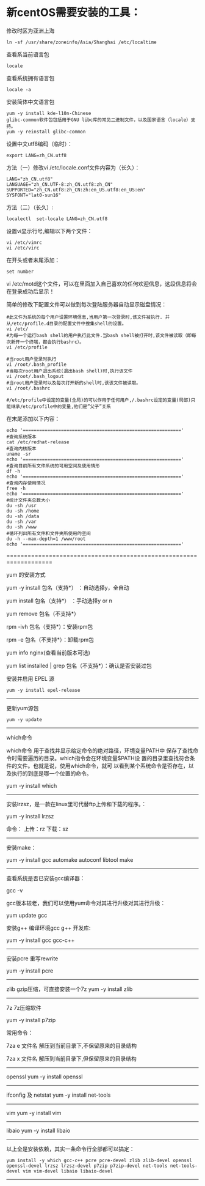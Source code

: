 # 新centOS需要安装的工具：


修改时区为亚洲上海
```shell
ln -sf /usr/share/zoneinfo/Asia/Shanghai /etc/localtime
```
查看系当前语言包
```shell
locale
```
查看系统拥有语言包
```shell
locale -a
```
安装简体中文语言包
```shell
yum -y install kde-l10n-Chinese
glibc-common软件包包括用于GNU libc库的常见二进制文件，以及国家语言（locale）支持。
yum -y reinstall glibc-common
```
设置中文utf8编码（临时）：
```shell
export LANG=zh_CN.utf8
```
方法（一）修改vi /etc/locale.conf文件内容为（长久）：
```shell
LANG="zh_CN.utf8"
LANGUAGE="zh_CN.UTF-8:zh_CN.utf8:zh_CN"
SUPPORTED="zh_CN.utf8:zh_CN:zh:en_US.utf8:en_US:en"
SYSFONT="lat0-sun16"
```

方法（二）（长久）:
```shell
localectl  set-locale LANG=zh_CN.utf8
```
设置vi显示行号,编辑以下两个文件：
```shell
vi /etc/vimrc
vi /etc/virc
```
在开头或者末尾添加：
```shell
set number
```

vi /etc/motd这个文件，可以在里面加入自己喜欢的任何欢迎信息，这段信息将会在登录成功后显示！

简单的修改下配置文件可以做到每次登陆服务器自动显示磁盘情况：
```shell
#此文件为系统的每个用户设置环境信息,当用户第一次登录时,该文件被执行. 并从/etc/profile.d目录的配置文件中搜集shell的设置。
vi /etc/
#为每一个运行bash shell的用户执行此文件.当bash shell被打开时,该文件被读取（即每次新开一个终端，都会执行bashrc）。
vi /etc/profile

#当root用户登录时执行
vi /root/.bash_profile
#当每次root用户退出系统(退出bash shell)时,执行该文件
vi /root/.bash_logout
#当root用户登录时以及每次打开新的shell时,该该文件被读取。
vi /root/.bashrc

#/etc/profile中设定的变量(全局)的可以作用于任何用户,/.bashrc设定的变量(局部)只能继承/etc/profile中的变量,他们是”父子”关系
```
在末尾添加以下内容：
```shell
echo '=========================================================='
#查询系统版本
cat /etc/redhat-release
#查询内核版本
uname -sr
echo '=========================================================='
#查询目前所有文件系统的可用空间及使用情形
df -h
echo '=========================================================='
#查询内存使用情况
free -h
echo '=========================================================='
#统计文件夹总数大小
du -sh /usr
du -sh /home
du -sh /data
du -sh /var
du -sh /www
#循环列出所有文件和文件夹所使用的空间
du -h --max-depth=1 /www/root
echo '=========================================================='
```


===================================================================

yum 的安装方式

yum -y install 包名（支持*） ：自动选择y，全自动

yum install 包名（支持*） ：手动选择y or n

yum remove 包名（不支持*）

rpm -ivh 包名（支持*）：安装rpm包

rpm -e 包名（不支持*）：卸载rpm包

yum info nginx(查看当前版本可选)

yum list installed | grep 包名（不支持*）：确认是否安装过包


安装并启用 EPEL 源
```
yum -y install epel-release 
```
------------------------------------------------------------
更新yum源包
```
yum -y update
```
------------------------------------------------------------
which命令

which命令 用于查找并显示给定命令的绝对路径，环境变量PATH中
保存了查找命令时需要遍历的目录。which指令会在环境变量$PATH设
置的目录里查找符合条件的文件。也就是说，使用which命令，就可
以看到某个系统命令是否存在，以及执行的到底是哪一个位置的命令。

yum -y install which

------------------------------------------------------------
安装lrzsz，是一款在linux里可代替ftp上传和下载的程序。：

yum  -y install lrzsz

命令：
上传：rz
下载：sz

------------------------------------------------------------
安装make：

yum -y install gcc automake autoconf libtool make

------------------------------------------------------------
查看系统是否已安装gcc编译器：

gcc -v

gcc版本较老，我们可以使用yum命令对其进行升级对其进行升级：

yum update gcc

安装g++ 编译环境gcc g++ 开发库:

yum -y install gcc gcc-c++

------------------------------------------------------------
安装pcre 重写rewrite

yum -y install pcre

------------------------------------------------------------
zlib gzip压缩，可直接安装一个7z
yum -y install zlib

------------------------------------------------------------
7z 7z压缩软件

yum -y install p7zip

常用命令：

7za e 文件名   解压到当前目录下,不保留原来的目录结构

7za x 文件名   解压到当前目录下,但保留原来的目录结构

------------------------------------------------------------
openssl
yum -y install openssl

------------------------------------------------------------
ifconfig 及 netstat
yum -y install net-tools

------------------------------------------------------------
vim
yum -y install vim

------------------------------------------------------------
libaio
yum -y install libaio

------------------------------------------------------------

以上全是安装依赖，其实一条命令行全部都可以搞定：
```
yum install -y which gcc-c++ pcre pcre-devel zlib zlib-devel openssl openssl-devel lrzsz lrzsz-devel p7zip p7zip-devel net-tools net-tools-devel vim vim-devel libaio libaio-devel
```
------------------------------------------------------------

